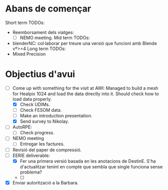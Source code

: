 # Abans de començar
Short term TODOs:
- Reemborsament dels viatges:
	- [ ] NEMO meeting.
Mid term TODOs:
- blenderNC: col·laborar per treure una versió que funcioni amb Blende vº>=4 
Long term TODOs:
- Mixed Precision

# Objectius d'avui

- [ ] Come up with something for the visit at AWI:
      Managed to build a mesh for Healpix 1024 and load the data directly into it. Should check how to load data properly.
	- [x] Check UDIMs.
	- [ ] Check FESOM data.
	- [ ] Make an introduction presentation.
	- [x] Send survey to Nikolay.
- [ ] AutoRPE:
	- [ ] Check progress.

- [ ] NEMO meeting
	- [ ] Entregar les factures.
- [ ] Revisió del paper de compressió.
- [ ] EERIE deliverable:
	- [x] Fer una primera versió basada en les anotacions de DestinE.
	      S'ha d'actualitzar tenint en compte que sembla que single funciona sense problema?
	- [ ] 
- [x] Enviar autorització a la Barbara.